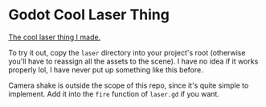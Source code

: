 # Godot Cool Laser Thing

[The cool laser thing I made.](https://www.reddit.com/r/godot/comments/ii9h1r/i_have_found_my_love_for_particles_and_lasers/)

To try it out, copy the `laser` directory into your project's root (otherwise
you'll have to reassign all the assets to the scene). I have no idea if it works
properly lol, I have never put up something like this before.

Camera shake is outside the scope of this repo, since it's quite simple to
implement. Add it into the `fire` function of `laser.gd` if you want.
